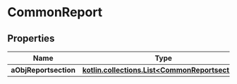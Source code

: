 
# CommonReport

## Properties
| Name | Type | Description | Notes |
| ------------ | ------------- | ------------- | ------------- |
| **aObjReportsection** | [**kotlin.collections.List&lt;CommonReportsection&gt;**](CommonReportsection.md) |  |  |



